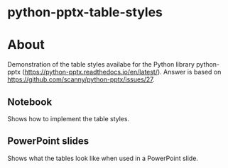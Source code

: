 # python-pptx-table-styles

# About
Demonstration of the table styles availabe for the Python library python-pptx (https://python-pptx.readthedocs.io/en/latest/).  Answer is based on https://github.com/scanny/python-pptx/issues/27.

## Notebook
Shows how to implement the table styles.

## PowerPoint slides
Shows what the tables look like when used in a PowerPoint slide.
